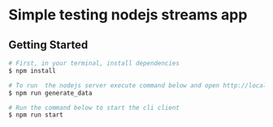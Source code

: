 # Simple testing nodejs streams app

## Getting Started

```bash
# First, in your terminal, install dependencies
$ npm install

# To run  the nodejs server execute command below and open http://localhost:4446/
$ npm run generate_data

# Run the command below to start the cli client
$ npm run start

```
